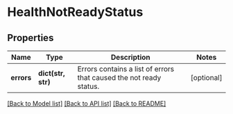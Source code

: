 # HealthNotReadyStatus

## Properties
Name | Type | Description | Notes
------------ | ------------- | ------------- | -------------
**errors** | **dict(str, str)** | Errors contains a list of errors that caused the not ready status. | [optional] 

[[Back to Model list]](../README.md#documentation-for-models) [[Back to API list]](../README.md#documentation-for-api-endpoints) [[Back to README]](../README.md)


